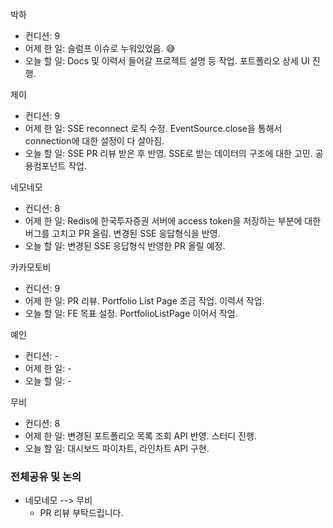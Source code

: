 박하
- 컨디션: 9
- 어제 한 일: 슬럼프 이슈로 누워있었음. 😅
- 오늘 할 일: Docs 및 이력서 들어갈 프로젝트 설명 등 작업. 포트폴리오 상세 UI 진행.

제이
- 컨디션: 9
- 어제 한 일: SSE reconnect 로직 수정. EventSource.close을 통해서 connection에 대한 설정이 다 살아짐.
- 오늘 할 일: SSE PR 리뷰 받은 후 반영. SSE로 받는 데이터의 구조에 대한 고민. 공용컴포넌트 작업.

네모네모
- 컨디션: 8
- 어제 한 일: Redis에 한국투자증권 서버에 access token을 저장하는 부분에 대한 버그를 고치고 PR 올림. 변경된 SSE 응답형식을 반영.
- 오늘 할 일: 변경된 SSE 응답형식 반영한 PR 올릴 예정.

카카모토비
- 컨디션: 9
- 어제 한 일: PR 리뷰. Portfolio List Page 조금 작업. 이력서 작업.
- 오늘 할 일: FE 목표 설정. PortfolioListPage 이어서 작업.

예인
- 컨디션: -
- 어제 한 일: -
- 오늘 할 일: -

무비
- 컨디션: 8
- 어제 한 일: 변경된 포트폴리오 목록 조회 API 반영. 스터디 진행.
- 오늘 할 일: 대시보드 파이차트, 라인차트 API 구현.

### 전체공유 및 논의
- 네모네모 --> 무비
	- PR 리뷰 부탁드립니다.
